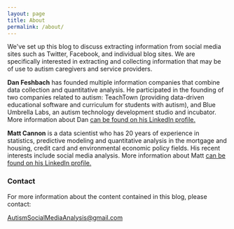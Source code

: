 ```yaml
---
layout: page
title: About
permalink: /about/
---
```


We've set up this blog to discuss extracting information from social media sites such as Twitter, Facebook, and individual blog sites.  We are specifically interested in extracting and collecting information that may be of use to autism caregivers and service providers.

**Dan Feshbach** has founded multiple information companies that combine data collection and quantitative analysis.  He participated in the founding of two companies related to autism:  TeachTown (providing data-driven educational software and curriculum for students with autism), and Blue Umbrella Labs, an autism technology development studio and incubator.  More information about Dan [can be found on his LinkedIn profile.](https://www.linkedin.com/in/danfeshbach)

**Matt Cannon** is a data scientist who has 20 years of experience in statistics, predictive modeling and quantitative analysis in the mortgage and housing, credit card and environmental economic policy fields.  His recent interests include social media analysis.  More information about Matt [can be found on his LinkedIn profile. ](https://www.linkedin.com/in/matthewjudecannon)

### Contact

For more information about the content contained in this blog, please contact:

[AutismSocialMediaAnalysis@gmail.com](mailto:AutismSocialMediaAnalysis@gmail.com)
